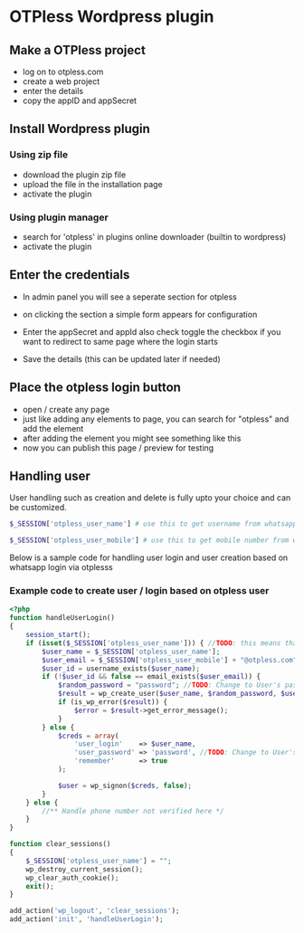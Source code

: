 # OTPless Wordpress plugin

## Make a OTPless project

- log on to otpless.com
- create a web project
- enter the details
- copy the appID and appSecret

## Install Wordpress plugin

### Using zip file

- download the plugin zip file
- upload the file in the installation page
- activate the plugin

### Using plugin manager

- search for 'otpless' in plugins online downloader (builtin to wordpress)
- activate the plugin

## Enter the credentials

- In admin panel you will see a seperate section for otpless

- on clicking the section a simple form appears for configuration

- Enter the appSecret and appId also check toggle the checkbox if you want to redirect to same page where the login starts

- Save the details (this can be updated later if needed)

## Place the otpless login button

- open / create any page
- just like adding any elements to page, you can search for "otpless" and add the element
- after adding the element you might see something like this
- now you can publish this page / preview for testing

## Handling user

User handling such as creation and delete is fully upto your choice and can be customized.

```php
$_SESSION['otpless_user_name'] # use this to get username from whatsapp login
```

```php
$_SESSION['otpless_user_mobile'] # use this to get mobile number from whatsapp login
```

Below is a sample code for handling user login and user creation based on whatsapp login via otplesss

### Example code to create user / login based on otpless user

```php
<?php
function handleUserLogin()
{
    session_start();
    if (isset($_SESSION['otpless_user_name'])) { //TODO: this means that the phone number is verified
        $user_name = $_SESSION['otpless_user_name'];
        $user_email = $_SESSION['otpless_user_mobile'] + "@otpless.com";
        $user_id = username_exists($user_name);
        if (!$user_id && false == email_exists($user_email)) {
            $random_password = "password"; //TODO: Change to User's password here
            $result = wp_create_user($user_name, $random_password, $user_email);
            if (is_wp_error($result)) {
                $error = $result->get_error_message();
            }
        } else {
            $creds = array(
                'user_login'    => $user_name,
                'user_password' => 'password', //TODO: Change to User's password here
                'remember'      => true
            );

            $user = wp_signon($creds, false);
        }
    } else {
        //** Handle phone number not verified here */
    }
}

function clear_sessions()
{
    $_SESSION['otpless_user_name'] = "";
    wp_destroy_current_session();
    wp_clear_auth_cookie();
    exit();
}

add_action('wp_logout', 'clear_sessions');
add_action('init', 'handleUserLogin');


```
